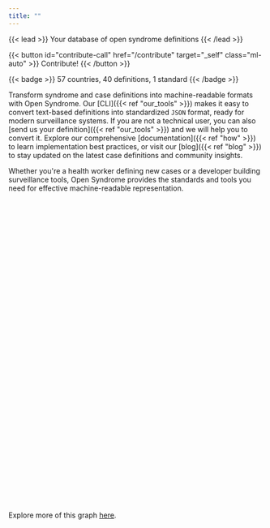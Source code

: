 ```yaml
---
title: ""
---
```


<div class="flex justify-between items-center">
{{< lead >}}
Your database of open syndrome definitions
{{< /lead >}}

{{< button id="contribute-call" href="/contribute" target="_self" class="ml-auto" >}}
Contribute!
{{< /button >}}
</div>

{{< badge >}}
57 countries, 40 definitions, 1 standard
{{< /badge >}}

Transform syndrome and case definitions into machine-readable formats with Open Syndrome.
Our [CLI]({{< ref "our_tools" >}}) makes it easy to convert text-based definitions into standardized `JSON` format,
ready for modern surveillance systems. If you are not a technical user, you can also [send us your definition]({{< ref "our_tools" >}})
and we will help you to convert it.
Explore our comprehensive [documentation]({{< ref "how" >}}) to learn implementation best practices,
or visit our [blog]({{< ref "blog" >}}) to stay updated on the latest case definitions and community insights.

Whether you're a health worker defining new cases or a developer building surveillance tools, Open Syndrome
provides the standards and tools you need for effective machine-readable representation.

<div id="force-graph" style="width: 100%; height: 600px; position: relative;"></div>

<script src="https://cdn.jsdelivr.net/npm/d3@7"></script>
<script src="/js/force-graph.js"></script>

Explore more of this graph [here](/graph).
